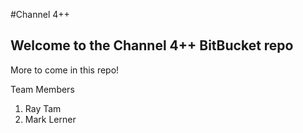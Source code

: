 #Channel 4++

Welcome to the Channel 4++ BitBucket repo
-----------------------------------------

More to come in this repo!

Team Members
1. Ray Tam
2. Mark Lerner
